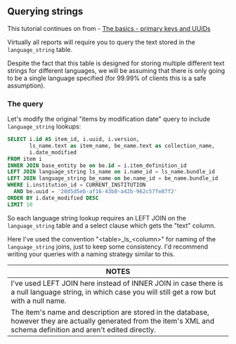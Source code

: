 ## Querying strings

This tutorial continues on from - [The basics - primary keys and UUIDs](TheBasics.md)

Virtually all reports will require you to query the text stored in the `language_string` table.

Despite the fact that this table is designed for storing multiple different text strings 
for different languages, we will be assuming that there is only going to be a single 
language specified (for 99.99% of clients this is a safe assumption).

### The query

Let's modify the original "items by modification date" query to include `language_string` lookups:

```sql
SELECT i.id AS item_id, i.uuid, i.version, 
       ls_name.text as item_name, be_name.text as collection_name,
       i.date_modified
FROM item i 
INNER JOIN base_entity be on be.id = i.item_definition_id
LEFT JOIN language_string ls_name on i.name_id = ls_name.bundle_id
LEFT JOIN language_string be_name on be.name_id = be_name.bundle_id
WHERE i.institution_id = CURRENT_INSTITUTION
  AND be.uuid = '20d5d5eb-af16-43b0-a42b-962c57fe87f2'
ORDER BY i.date_modified DESC
LIMIT 10
```

So each language string lookup requires an LEFT JOIN on the `language_string` table and a select clause which gets the "text" column.

Here I've used the convention "&lt;table&gt;\_ls\_&lt;column&gt;" for naming of the `language_string` joins, just to keep some consistency. I'd recommend writing your queries with a naming strategy similar to this.

NOTES|
----|
I've used LEFT JOIN here instead of INNER JOIN in case there is a null language string, in which case you will still get a row but with a null name.|
The item's name and description are stored in the database, however they are actually generated from the item's XML and schema definition and aren't edited directly.|

